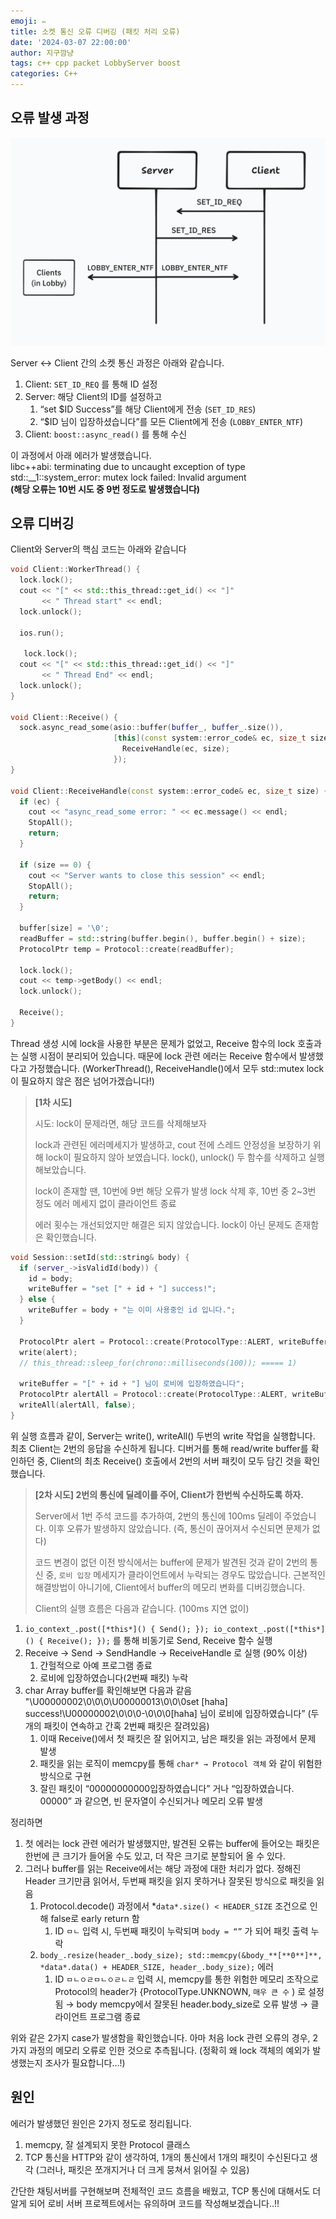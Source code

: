 ```yaml
---
emoji: ✏️
title: 소켓 통신 오류 디버깅 (패킷 처리 오류)
date: '2024-03-07 22:00:00'
author: 지구깜냥
tags: c++ cpp packet LobbyServer boost
categories: C++
---
```

## 오류 발생 과정

![lobbyDiagram](image/lobbyDiagram.png)

Server ↔ Client 간의 소켓 통신 과정은 아래와 같습니다.

1. Client: `SET_ID_REQ` 를 통해 ID 설정
2. Server:  해당 Client의 ID를 설정하고
   1. “set $ID Success”를 해당 Client에게 전송 (`SET_ID_RES`)
   2. “$ID 님이 입장하셨습니다”를 모든 Client에게 전송  (`LOBBY_ENTER_NTF`)
3. Client: `boost::async_read()` 를 통해 수신

이 과정에서 아래 에러가 발생했습니다.  
libc++abi: terminating due to uncaught exception of type std::__1::system_error: mutex lock failed: Invalid argument  
**(해당 오류는 10번 시도 중 9번 정도로 발생했습니다)**

## 오류 디버깅

Client와 Server의 핵심 코드는 아래와 같습니다

```c++
void Client::WorkerThread() {
  lock.lock();
  cout << "[" << std::this_thread::get_id() << "]"
       << " Thread start" << endl;
  lock.unlock();

  ios.run();

   lock.lock();
  cout << "[" << std::this_thread::get_id() << "]"
       << " Thread End" << endl;
  lock.unlock();
}

void Client::Receive() {
  sock.async_read_some(asio::buffer(buffer_, buffer_.size()),
                       [this](const system::error_code& ec, size_t size) {
                         ReceiveHandle(ec, size);
                       });
}

void Client::ReceiveHandle(const system::error_code& ec, size_t size) {
  if (ec) {
    cout << "async_read_some error: " << ec.message() << endl;
    StopAll();
    return;
  }

  if (size == 0) {
    cout << "Server wants to close this session" << endl;
    StopAll();
    return;
  }

  buffer[size] = '\0';
  readBuffer = std::string(buffer.begin(), buffer.begin() + size);
  ProtocolPtr temp = Protocol::create(readBuffer);

  lock.lock();
  cout << temp->getBody() << endl;
  lock.unlock();

  Receive();
}
```

Thread 생성 시에 lock을 사용한 부분은 문제가 없었고, Receive 함수의 lock 호출과는 실행 시점이 분리되어 있습니다. 때문에 lock 관련 에러는 Receive 함수에서 발생했다고 가정했습니다.
(WorkerThread(), ReceiveHandle()에서 모두 std::mutex lock이 필요하지 않은 점은 넘어가겠습니다!)

> **[1차 시도]**
>
>
> 시도: lock이 문제라면, 해당 코드를 삭제해보자
>
> lock과 관련된 에러메세지가 발생하고, cout 전에 스레드 안정성을 보장하기 위해 lock이 필요하지 않아 보였습니다. lock(), unlock() 두 함수를 삭제하고 실행해보았습니다.
>
> lock이 존재할 땐, 10번에 9번 해당 오류가 발생
> lock 삭제 후, 10번 중 2~3번 정도 에러 메세지 없이 클라이언트 종료
>
> 에러 횟수는 개선되었지만 해결은 되지 않았습니다.
> lock이 아닌 문제도 존재함은 확인했습니다.
>

```c++
void Session::setId(std::string& body) {
  if (server_->isValidId(body)) {
    id = body;
    writeBuffer = "set [" + id + "] success!";
  } else {
    writeBuffer = body + "는 이미 사용중인 id 입니다.";
  }

  ProtocolPtr alert = Protocol::create(ProtocolType::ALERT, writeBuffer);
  write(alert);
  // this_thread::sleep_for(chrono::milliseconds(100)); ===== 1)

  writeBuffer = "[" + id + "] 님이 로비에 입장하였습니다";
  ProtocolPtr alertAll = Protocol::create(ProtocolType::ALERT, writeBuffer);
  writeAll(alertAll, false);
}
```

위 실행 흐름과 같이, Server는 write(), writeAll() 두번의 write 작업을 실행합니다.
최초 Client는 2번의 응답을 수신하게 됩니다. 디버거를 통해 read/write buffer를 확인하던 중, Client의 최초 Receive() 호출에서 2번의 서버 패킷이 모두 담긴 것을 확인했습니다.

> **[2차 시도]
> 2번의 통신에 딜레이를 주어, Client가 한번씩 수신하도록 하자.**
> 
> Server에서 1번 주석 코드를 추가하여, 2번의 통신에 100ms 딜레이 주었습니다.
> 이후 오류가 발생하지 않았습니다. (즉, 통신이 끊어져서 수신되면 문제가 없다)
> 
> 코드 변경이 없던 이전 방식에서는 buffer에 문제가 발견된 것과 같이
> 2번의 통신 중, `로비 입장` 메세지가 클라이언트에서 누락되는 경우도 많았습니다.
> 근본적인 해결방법이 아니기에, Client에서 buffer의 메모리 변화를 디버깅했습니다.
> 
> Client의 실행 흐름은 다음과 같습니다. (100ms 지연 없이)

1. `io_context_.post([*this*]() { Send(); });
   io_context_.post([*this*]() { Receive(); });` 를 통해 비동기로 Send, Receive 함수 실행
2. Receive → Send → SendHandle → ReceiveHandle 로 실행 (90% 이상)
   1. 간헐적으로 아예 프로그램 종료
   2. 로비에 입장하였습니다(2번째 패킷) 누락
3. char Array buffer를 확인해보면 다음과 같음
   "\U00000002\0\0\0\U00000013\0\0\0set [haha] success!\U00000002\0\0\0-\0\0\0[haha] 님이 로비에 입장하였습니다” (두개의 패킷이 연속하고 간혹 2번째 패킷은 잘려있음)
   1. 이때 Receive()에서 첫 패킷은 잘 읽어지고, 남은 패킷을 읽는 과정에서 문제 발생
   2. 패킷을 읽는 로직이 memcpy를 통해 `char* → Protocol 객체` 와 같이 위험한 방식으로 구현
   3. 잘린 패킷이 “00000000000입장하였습니다” 거나 “입장하였습니다. 00000” 과 같으면, 빈 문자열이 수신되거나 메모리 오류 발생

정리하면

1. 첫 에러는 lock 관련 에러가 발생했지만, 발견된 오류는 buffer에 들어오는 패킷은 한번에 큰 크기가 들어올 수도 있고, 더 작은 크기로 분할되어 올 수 있다.
2. 그러나 buffer를 읽는 Receive에서는 해당 과정에 대한 처리가 없다.
   정해진 Header 크기만큼 읽어서, 두번째 패킷을 읽지 못하거나 잘못된 방식으로 패킷을 읽음
   1. Protocol.decode() 과정에서 *`data*.size() < HEADER_SIZE` 조건으로 인해 false로 early return 함
      1. ID `ㅁㄴ` 입력 시, 두번째 패킷이 누락되며 `body = “”` 가 되어 패킷 출력 누락
   2. `body_.resize(header_.body_size);
      std::memcpy(&body_**[**0**]**, *data*.data() + HEADER_SIZE, header_.body_size);` 에러
      1. ID `ㅁㄴㅇㄹㅁㄴㅇㄹㄴㄹ`  입력 시, memcpy를 통한 위험한 메모리 조작으로 Protocol의 header가
         {ProtocolType.UNKNOWN, `매우 큰 수` ) 로 설정됨
         → body memcpy에서 잘못된 header.body_size로 오류 발생
         → 클라이언트 프로그램 종료

위와 같은 2가지 case가 발생함을 확인했습니다.
아마 처음 lock 관련 오류의 경우, 2가지 과정의 메모리 오류로 인한 것으로 추측됩니다.
(정확히 왜 lock 객체의 예외가 발생했는지 조사가 필요합니다…!)

## 원인

에러가 발생했던 원인은 2가지 정도로 정리됩니다.

1. memcpy, 잘 설계되지 못한 Protocol 클래스
2. TCP 통신을 HTTP와 같이 생각하여, 1개의 통신에서 1개의 패킷이 수신된다고 생각
   (그러나, 패킷은 쪼개지거나 더 크게 뭉쳐서 읽어질 수 있음)

간단한 채팅서버를 구현해보며 전체적인 코드 흐름을 배웠고, TCP 통신에 대해서도 더 알게 되어
로비 서버 프로젝트에서는 유의하며 코드를 작성해보겠습니다..!!